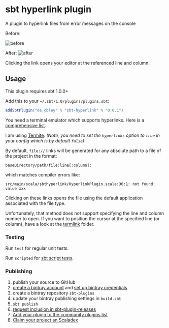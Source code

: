 # sbt hyperlink plugin

A plugin to hyperlink files from error messages on the console

Before:

![before](before.png)

After:
![after](after.png)

Clicking the link opens your editor at the referenced line and column.

## Usage

This plugin requires sbt 1.0.0+

Add this to your `~/.sbt/1.0/plugins/plugins.sbt`:

```scala
addSbtPlugin("de.cbley" % "sbt-hyperlink" % "0.0.1")
```

You need a terminal emulator which supports hyperlinks. Here is a
[comprehensive list](https://gist.github.com/egmontkob/eb114294efbcd5adb1944c9f3cb5feda#supporting-apps).

I am using [Termite](https://github.com/thestinger/termite). _(Note, you need to set
the `hyperlinks` option to `true` in your config which is by default `false`)_

By default, `file://` links will be generated for any absolute path to a file of the project in the format:
```
baseDirectory/path/file:line[:column]:
```
which matches compiler errors like:
```
src/main/scala/sbthyperlink/HyperlinkPlugin.scala:36:1: not found: value xxx
```
Clicking on these links opens the file using the default application associated with the file type.
 
Unfortunately, that method does not support specifying the line and column number to open. If you want to position the 
cursor at the specified line (or column), have a look at the [termlink](termlink/README.md) folder.

### Testing

Run `test` for regular unit tests.

Run `scripted` for [sbt script tests](http://www.scala-sbt.org/1.x/docs/Testing-sbt-plugins.html).

### Publishing

1. publish your source to GitHub
2. [create a bintray account](https://bintray.com/signup/index) and [set up bintray credentials](https://github.com/sbt/sbt-bintray#publishing)
3. create a bintray repository `sbt-plugins` 
4. update your bintray publishing settings in `build.sbt`
5. `sbt publish`
6. [request inclusion in sbt-plugin-releases](https://bintray.com/sbt/sbt-plugin-releases)
7. [Add your plugin to the community plugins list](https://github.com/sbt/website#attention-plugin-authors)
8. [Claim your project an Scaladex](https://github.com/scalacenter/scaladex-contrib#claim-your-project)
